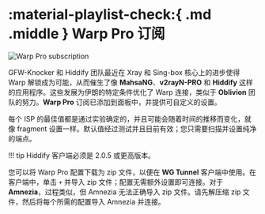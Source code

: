 # :material-playlist-check:{ .md .middle } Warp Pro 订阅

![Warp Pro subscription](../images/warp-pro-sub.jpg)

GFW-Knocker 和 Hiddify 团队最近在 Xray 和 Sing-box 核心上的进步使得 Warp 解锁成为可能，从而催生了像 **MahsaNG**、**v2rayN-PRO** 和 **Hiddify** 这样的应用程序。这些发展为伊朗的特定条件优化了 Warp 连接，类似于 **Oblivion** 团队的努力。**Warp Pro** 订阅已添加到面板中，并提供可自定义的设置。

每个 ISP 的最佳值都是通过实验确定的，并且可能会随着时间的推移而变化，就像 fragment 设置一样。默认值经过测试并且目前有效；您只需要扫描并设置纯净的端点。

!!! tip
    Hiddify 客户端必须是 2.0.5 或更高版本。

您可以将 Warp Pro 配置下载为 zip 文件，以便在 **WG Tunnel** 客户端中使用。在客户端中，单击 `+` 并导入 zip 文件；配置无需额外设置即可连接。对于 **Amnezia**，过程类似，但 Amnezia 无法正确导入 zip 文件。请先解压缩 zip 文件，然后将每个所需的配置导入 Amnezia 并连接。